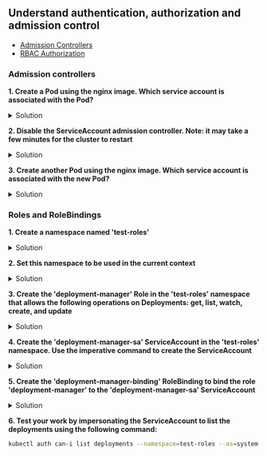 ## Understand authentication, authorization and admission control

* [Admission Controllers](https://kubernetes.io/docs/reference/access-authn-authz/admission-controllers/ "Admission Controllers")
* [RBAC Authorization](https://kubernetes.io/docs/reference/access-authn-authz/rbac/ "RBAC Authorization")

### Admission controllers

**1. Create a Pod using the nginx image. Which service account is associated with the Pod?**

<details><summary>Solution</summary>

<p>

```bash
kubectl run nginx --image=nginx
kubectl describe pod nginx | grep -i "Service Account" #should display 'default'
```

</p>
</details>



**2. Disable the ServiceAccount admission controller. Note: it may take a few minutes for the cluster to restart**

<details><summary>Solution</summary>

<p>

Open etc/kubernetes/manifests/kube-apiserver.yaml and add the following line to the list of commands: </br>
```bash
--disable-admission-plugins=ServiceAccount 
```
Save the file and wait for the cluster to restart

</p>
</details>



**3. Create another Pod using the nginx image. Which service account is associated with the new Pod?**

<details><summary>Solution</summary>

<p>

```bash
kubectl run nginx2 --image=nginx
kubectl describe pod nginx2 | grep -i "Service Account" #should return nothing
```

</p>
</details>



### Roles and RoleBindings

**1. Create a namespace named 'test-roles'**

<details><summary>Solution</summary>

<p>

```bash
kubectl create ns test-roles
kubectl get ns
```

</p>
</details>



**2.	Set this namespace to be used in the current context**

<details><summary>Solution</summary>

<p>

```bash
kubectl config set-context --current --namespace=test-roles
```

</p>
</details>



**3.	Create the 'deployment-manager' Role in the 'test-roles' namespace  that allows the following operations on Deployments: get, list, watch, create, and update**

<details><summary>Solution</summary>

<p>

deployment-manager-role.yaml

```YAML
apiVersion: rbac.authorization.k8s.io/v1
kind: Role
metadata:
  namespace: test-roles
  name: deployment-manager
rules:
- apiGroups: ["apps"]
  resources: ["deployments"]
  verbs: ["get", "list", "watch", "create", "update"]
```
```bash
kubectl apply -f deployment-manager-role.yaml
kubectl get roles
```
</p>
</details>



**4.	Create the 'deployment-manager-sa' ServiceAccount in the 'test-roles' namespace. Use the imperative command to create the ServiceAccount**

<details><summary>Solution</summary>

<p>

```bash
kubectl create sa deployment-manager-sa
kubectl get sa
```

</p>
</details>



**5.	Create the 'deployment-manager-binding' RoleBinding to bind the role 'deployment-manager' to the 'deployment-manager-sa' ServiceAccount**

<details><summary>Solution</summary>

<p>
deployment-manager-binding.yaml

```YAML
apiVersion: rbac.authorization.k8s.io/v1
kind: RoleBinding
metadata:
  name: deployment-manager-binding
  namespace: test-roles
subjects:
- kind: ServiceAccount
  name: deployment-manager-sa
  namespace: test-roles
roleRef:
  kind: Role
  name: deployment-manager
  apiGroup: rbac.authorization.k8s.io
```
```bash
kubectl apply -f deployment-manager-binding.yaml
kubectl get rolebindings
```
</p>
</details>



**6.	Test your work by impersonating the ServiceAccount to list the deployments using the following command:**

```bash
kubectl auth can-i list deployments --namespace=test-roles --as=system:serviceaccount:test-roles:deployment-manager-sa #should display 'yes'
```